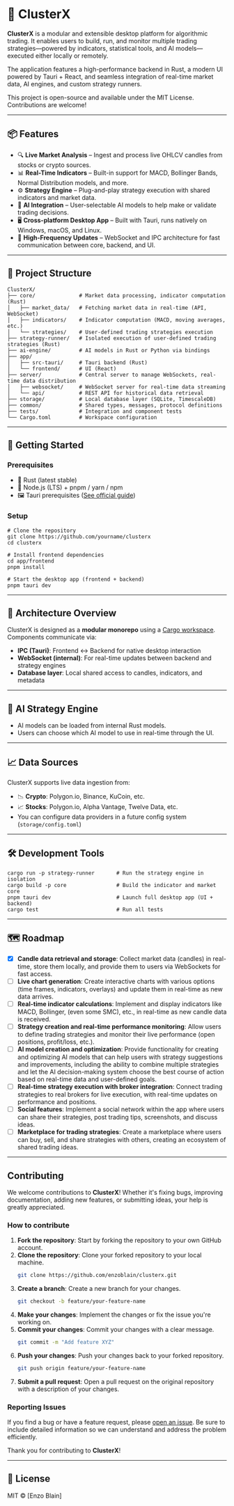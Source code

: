# 🧠 ClusterX

**ClusterX** is a modular and extensible desktop platform for algorithmic trading. It enables users to build, run, and monitor multiple trading strategies—powered by indicators, statistical tools, and AI models—executed either locally or remotely.

The application features a high-performance backend in Rust, a modern UI powered by Tauri + React, and seamless integration of real-time market data, AI engines, and custom strategy runners.

This project is open-source and available under the MIT License. Contributions are welcome!

---

## 📦 Features

- 🔍 **Live Market Analysis** – Ingest and process live OHLCV candles from stocks or crypto sources.
- 📊 **Real-Time Indicators** – Built-in support for MACD, Bollinger Bands, Normal Distribution models, and more.
- ⚙️ **Strategy Engine** – Plug-and-play strategy execution with shared indicators and market data.
- 🤖 **AI Integration** – User-selectable AI models to help make or validate trading decisions.
- 🖥️ **Cross-platform Desktop App** – Built with Tauri, runs natively on Windows, macOS, and Linux.
- 📡 **High-Frequency Updates** – WebSocket and IPC architecture for fast communication between core, backend, and UI.

---

## 🧱 Project Structure

```
ClusterX/
├── core/              # Market data processing, indicator computation (Rust)
│   ├── market_data/   # Fetching market data in real-time (API, WebSocket)
│   ├── indicators/    # Indicator computation (MACD, moving averages, etc.)
│   └── strategies/    # User-defined trading strategies execution
├── strategy-runner/   # Isolated execution of user-defined trading strategies (Rust)
├── ai-engine/         # AI models in Rust or Python via bindings
├── app/
│   ├── src-tauri/     # Tauri backend (Rust)
│   └── frontend/      # UI (React)
├── server/            # Central server to manage WebSockets, real-time data distribution
│   ├── websocket/     # WebSocket server for real-time data streaming
│   └── api/           # REST API for historical data retrieval
├── storage/           # Local database layer (SQLite, TimescaleDB)
├── common/            # Shared types, messages, protocol definitions
├── tests/             # Integration and component tests
└── Cargo.toml         # Workspace configuration
```

---

## 🚀 Getting Started

### Prerequisites

- 🦀 Rust (latest stable)
- 🧱 Node.js (LTS) + pnpm / yarn / npm
- 🖼️ Tauri prerequisites ([See official guide](https://tauri.app/v1/guides/getting-started/prerequisites))

### Setup

```ash
# Clone the repository
git clone https://github.com/yourname/clusterx
cd clusterx

# Install frontend dependencies
cd app/frontend
pnpm install

# Start the desktop app (frontend + backend)
pnpm tauri dev
```

---

## 📡 Architecture Overview

ClusterX is designed as a **modular monorepo** using a [Cargo workspace](https://doc.rust-lang.org/book/ch14-03-cargo-workspaces.html). Components communicate via:

- **IPC (Tauri)**: Frontend ↔ Backend for native desktop interaction  
- **WebSocket (internal)**: For real-time updates between backend and strategy engines  
- **Database layer**: Local shared access to candles, indicators, and metadata  

---

## 🧠 AI Strategy Engine

- AI models can be loaded from internal Rust models.
- Users can choose which AI model to use in real-time through the UI.

---

## 📈 Data Sources

ClusterX supports live data ingestion from:
- 📉 **Crypto**: Polygon.io, Binance, KuCoin, etc.
- 📈 **Stocks**: Polygon.io, Alpha Vantage, Twelve Data, etc.
- You can configure data providers in a future config system (`storage/config.toml`)

---

## 🛠️ Development Tools

```
cargo run -p strategy-runner       # Run the strategy engine in isolation
cargo build -p core                # Build the indicator and market core
pnpm tauri dev                     # Launch full desktop app (UI + backend)
cargo test                         # Run all tests
```

---

## 🗺️ Roadmap

- [x] **Candle data retrieval and storage**: Collect market data (candles) in real-time, store them locally, and provide them to users via WebSockets for fast access.
- [ ] **Live chart generation**: Create interactive charts with various options (time frames, indicators, overlays) and update them in real-time as new data arrives.
- [ ] **Real-time indicator calculations**: Implement and display indicators like MACD, Bollinger, (even some SMC), etc., in real-time as new candle data is received.
- [ ] **Strategy creation and real-time performance monitoring**: Allow users to define trading strategies and monitor their live performance (open positions, profit/loss, etc.).
- [ ] **AI model creation and optimization**: Provide functionality for creating and optimizing AI models that can help users with strategy suggestions and improvements, including the ability to combine multiple strategies and let the AI decision-making system choose the best course of action based on real-time data and user-defined goals.
- [ ] **Real-time strategy execution with broker integration**: Connect trading strategies to real brokers for live execution, with real-time updates on performance and positions.
- [ ] **Social features**: Implement a social network within the app where users can share their strategies, post trading tips, screenshots, and discuss ideas.
- [ ] **Marketplace for trading strategies**: Create a marketplace where users can buy, sell, and share strategies with others, creating an ecosystem of shared trading ideas.

---

## Contributing

We welcome contributions to **ClusterX**! Whether it's fixing bugs, improving documentation, adding new features, or submitting ideas, your help is greatly appreciated.

### How to contribute

1. **Fork the repository**: Start by forking the repository to your own GitHub account.
2. **Clone the repository**: Clone your forked repository to your local machine.
   ```bash
   git clone https://github.com/enzoblain/clusterx.git
   ```
3. **Create a branch**: Create a new branch for your changes.
   ```bash
   git checkout -b feature/your-feature-name
   ```
4. **Make your changes**: Implement the changes or fix the issue you're working on.
5. **Commit your changes**: Commit your changes with a clear message.
   ```bash
   git commit -m "Add feature XYZ"
   ```
6. **Push your changes**: Push your changes back to your forked repository.
   ```bash
   git push origin feature/your-feature-name
   ```
7. **Submit a pull request**: Open a pull request on the original repository with a description of your changes.

### Reporting Issues

If you find a bug or have a feature request, please [open an issue](https://github.com/[YourUsername]/clusterx/issues). Be sure to include detailed information so we can understand and address the problem efficiently.

Thank you for contributing to **ClusterX**!

---

## 📄 License

MIT © [Enzo Blain]